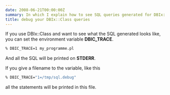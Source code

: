 ```yaml
---
date: 2008-06-21T00:00:00Z
summary: In which I explain how to see SQL queries generated for DBIx::Class.
title: debug your DBIx::Class queries
---
```


If you use DBIx::Class and want to see what the SQL generated looks like, you can set the environment variable **DBIC_TRACE**.

```sh
% DBIC_TRACE=1 my_programme.pl
```

And all the SQL will be printed on **STDERR**.

If you give a filename to the variable, like this

```sh
% DBIC_TRACE="1=/tmp/sql.debug"
```

all the statements will be printed in this file.
